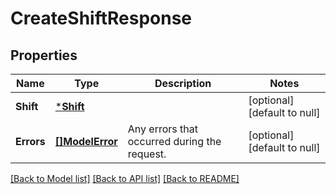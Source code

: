 # CreateShiftResponse

## Properties

 Name       | Type                         | Description                                  | Notes                        
------------|------------------------------|----------------------------------------------|------------------------------
 **Shift**  | [***Shift**](Shift.md)       |                                              | [optional] [default to null] 
 **Errors** | [**[]ModelError**](Error.md) | Any errors that occurred during the request. | [optional] [default to null] 

[[Back to Model list]](../README.md#documentation-for-models) [[Back to API list]](../README.md#documentation-for-api-endpoints) [[Back to README]](../README.md)

